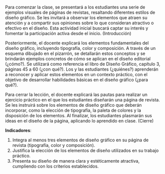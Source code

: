 Para comenzar la clase, se presentará a los estudiantes una serie de ejemplos visuales de páginas de revistas, resaltando diferentes estilos de diseño gráfico. Se les invitará a observar los elementos que atraen su atención y a compartir sus opiniones sobre lo que consideran atractivo o efectivo en el diseño. Esta actividad inicial buscará captar su interés y fomentar la participación activa desde el inicio. (Introducción)

Posteriormente, el docente explicará los elementos fundamentales del diseño gráfico, incluyendo tipografía, color y composición. A través de un esquema dibujado en el pizarrón, se detallarán estos conceptos y se brindarán ejemplos concretos de cómo se aplican en el diseño editorial (¿cómo?). Se utilizará como referencia el libro de Diseño Gráfico, capítulo 3, páginas 45 a 60 (¿con qué?). Los y las estudiantes (¿quiénes?) aprenderán a reconocer y aplicar estos elementos en un contexto práctico, con el objetivo de desarrollar habilidades básicas en el diseño gráfico (¿para qué?).

Para cerrar la lección, el docente explicará las pautas para realizar un ejercicio práctico en el que los estudiantes diseñarán una página de revista. Se les instruirá sobre los elementos de diseño gráfico que deberán incorporar, como la elección de tipografía, la paleta de colores y la disposición de los elementos. Al finalizar, los estudiantes plasmarán sus ideas en el diseño de la página, aplicando lo aprendido en clase. (Cierre)

**Indicadores**:

1. Integra al menos tres elementos de diseño gráfico en su página de revista (tipografía, color y composición).
2. Justifica la elección de los elementos de diseño utilizados en su trabajo práctico.
3. Presenta su diseño de manera clara y estéticamente atractiva, cumpliendo con los criterios establecidos.
